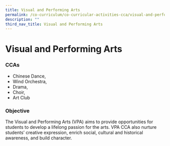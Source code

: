 ```yaml
---
title: Visual and Performing Arts
permalink: /co-curriculum/co-curricular-activities-cca/visual-and-performing-arts/
description: ""
third_nav_title: Visual and Performing Arts
---
```

# **Visual and Performing Arts**

### CCAs
* Chinese Dance, 
* Wind Orchestra, 
* Drama, 
* Choir, 
* Art Club

### Objective
  
The Visual and Performing Arts (VPA) aims to provide opportunities for students to develop a lifelong passion for the arts. VPA CCA also nurture students’ creative expression, enrich social, cultural and historical awareness, and build character.